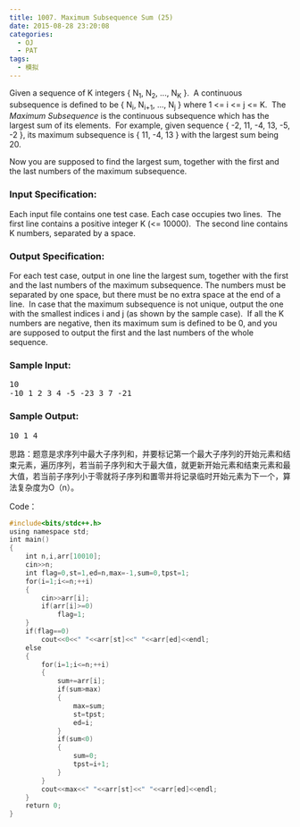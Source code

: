 ```yaml
---
title: 1007. Maximum Subsequence Sum (25)
date: 2015-08-28 23:20:08
categories:
  - OJ
  - PAT
tags:
  - 模拟
---
```


Given a sequence of K integers { N<sub>1</sub>, N<sub>2</sub>, ..., N<sub>K</sub> }.  A continuous subsequence is defined to be { N<sub>i</sub>, N<sub>i+1</sub>, ..., N<sub>j</sub> } where 1 <= i <= j <= K.  The _Maximum Subsequence_ is the continuous subsequence which has the largest sum of its elements.  For example, given sequence { -2, 11, -4, 13, -5, -2 }, its maximum subsequence is { 11, -4, 13 } with the largest sum being 20. 

Now you are supposed to find the largest sum, together with the first and the last numbers of the maximum subsequence.

<!-- more -->
### Input Specification:

Each input file contains one test case. Each case occupies two lines.  The first line contains a positive integer K (<= 10000).  The second line contains K numbers, separated by a space.

### Output Specification:

For each test case, output in one line the largest sum, together with the first and the last numbers of the maximum subsequence. The numbers must be separated by one space, but there must be no extra space at the end of a line.  In case that the maximum subsequence is not unique, output the one with the smallest indices i and j (as shown by the sample case).  If all the K numbers are negative, then its maximum sum is defined to be 0, and you are supposed to output the first and the last numbers of the whole sequence.

### Sample Input:
<pre>10
-10 1 2 3 4 -5 -23 3 7 -21</pre>

### Sample Output:
<pre>10 1 4</pre>

思路：题意是求序列中最大子序列和，并要标记第一个最大子序列的开始元素和结束元素，遍历序列，若当前子序列和大于最大值，就更新开始元素和结束元素和最大值，若当前子序列小于零就将子序列和置零并将记录临时开始元素为下一个，算法复杂度为O（n）。

Code：

``` cpp
#include<bits/stdc++.h>
using namespace std;
int main()
{
    int n,i,arr[10010];    
    cin>>n;
    int flag=0,st=1,ed=n,max=-1,sum=0,tpst=1;
    for(i=1;i<=n;++i)
    {
        cin>>arr[i];
        if(arr[i]>=0)
            flag=1;
    }
    if(flag==0)
        cout<<0<<" "<<arr[st]<<" "<<arr[ed]<<endl;
    else
    {
        for(i=1;i<=n;++i)
        {
            sum+=arr[i];
            if(sum>max)
            {
                max=sum;
                st=tpst;
                ed=i;
            }
            if(sum<0)
            {
                sum=0;
                tpst=i+1;
            }            
        }
        cout<<max<<" "<<arr[st]<<" "<<arr[ed]<<endl;
    }
    return 0;
}
```